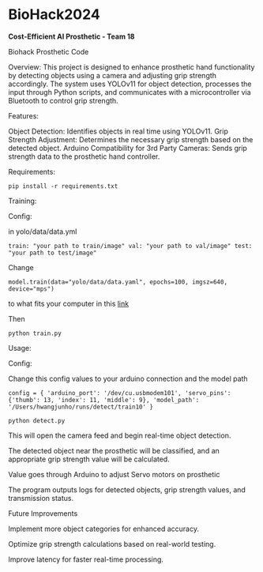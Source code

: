 # BioHack2024
**Cost-Efficient AI Prosthetic - Team 18**

Biohack Prosthetic Code

Overview: This project is designed to enhance prosthetic hand functionality by detecting objects using a camera and adjusting grip strength accordingly. The system uses YOLOv11 for object detection, processes the input through Python scripts, and communicates with a microcontroller via Bluetooth to control grip strength.

Features:

Object Detection: Identifies objects in real time using YOLOv11.
Grip Strength Adjustment: Determines the necessary grip strength based on the detected object.
Arduino Compatibility for 3rd Party Cameras: Sends grip strength data to the prosthetic hand controller.

Requirements:

`pip install -r requirements.txt`

Training:

Config:

in yolo/data/data.yml

`train: "your path to train/image"
val: "your path to val/image"
test: "your path to test/image"`

Change 

`model.train(data="yolo/data/data.yaml", epochs=100, imgsz=640, device="mps")`

to what fits your computer in this [link](https://docs.ultralytics.com/modes/train/#usage-examples)

Then 

`python train.py`


Usage:

Config:

Change this config values to your arduino connection and the model path

`config = {
        'arduino_port': '/dev/cu.usbmodem101',
        'servo_pins': {'thumb': 13, 'index': 11, 'middle': 9},
        'model_path': '/Users/hwangjunho/runs/detect/train10'
    }`

`python detect.py`

This will open the camera feed and begin real-time object detection.

The detected object near the prosthetic will be classified, and an appropriate grip strength value will be calculated.

Value goes through Arduino to adjust Servo motors on prosthetic

The program outputs logs for detected objects, grip strength values, and transmission status.

Future Improvements

Implement more object categories for enhanced accuracy.

Optimize grip strength calculations based on real-world testing.

Improve latency for faster real-time processing.
